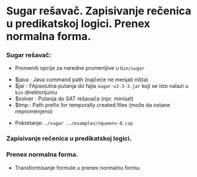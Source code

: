 # Sugar rešavač. Zapisivanje rečenica u predikatskoj logici. Prenex normalna forma.

### Sugar rešavač:
 * Promeniti opcije za naredne promenljive u ```bin/sugar```
  - $java   : Java command path (najčeće ne menjati ništa)
  - $jar    : FApsolutna putanja do fajla ```sugar-v2-3-3.jar``` koji se isto nalazi u ```bin``` direktorijumu
  - $solver : Putanja do SAT rešavača (npr. minisat)
  - $tmp    : Path prefix for temporally created files (može da ostane nepromenjeno)

 * Pokretanje: ```./sugar ../examples/nqueens-8.csp```


### Zapisivanje rečenica u predikatskoj logici.

### Prenex normalna forma.
- Transformisanje formule u prenex normalnu formu.

